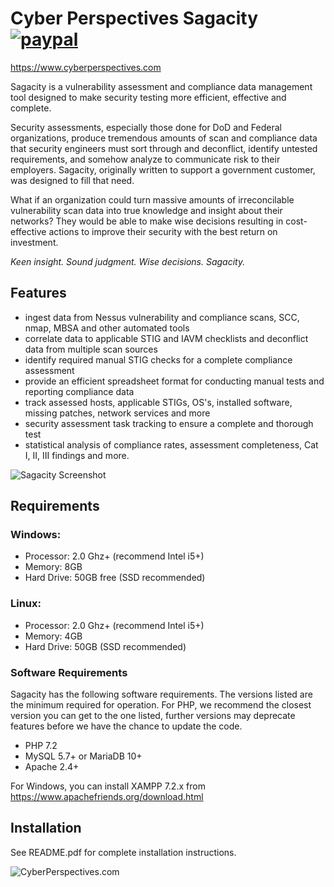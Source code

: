 # Cyber Perspectives Sagacity   [![paypal](https://www.paypalobjects.com/en_US/i/btn/btn_donateCC_LG.gif)](https://www.paypal.com/cgi-bin/webscr?cmd=_s-xclick&hosted_button_id=XFR5WFPGTM2SS)
https://www.cyberperspectives.com

Sagacity is a vulnerability assessment and compliance data management tool designed to make security testing more efficient, effective and complete.

Security assessments, especially those done for DoD and Federal organizations, produce tremendous amounts of scan and compliance data that security engineers must sort through and deconflict, identify untested requirements, and somehow analyze to communicate risk to their employers. Sagacity, originally written to support a government customer, was designed to fill that need.

What if an organization could turn massive amounts of irreconcilable vulnerability scan data into true knowledge and insight about their networks? They would be able to make wise decisions resulting in cost-effective actions to improve their security with the best return on investment.

_Keen insight. Sound judgment. Wise decisions. Sagacity._

## Features
- ingest data from Nessus vulnerability and compliance scans, SCC, nmap, MBSA and other automated tools
- correlate data to applicable STIG and IAVM checklists and deconflict data from multiple scan sources
- identify required manual STIG checks for a complete compliance assessment
- provide an efficient spreadsheet format for conducting manual tests and reporting compliance data
- track assessed hosts, applicable STIGs, OS's, installed software, missing patches, network services and more
- security assessment task tracking to ensure a complete and thorough test
- statistical analysis of compliance rates, assessment completeness, Cat I, II, III findings and more.

![Sagacity Screenshot](http://www.cyberperspectives.com/wp-content/uploads/2017/04/Sagacity-screenshot.png)

## Requirements

### Windows:
- Processor: 2.0 Ghz+ (recommend Intel i5+)
- Memory: 8GB
- Hard Drive: 50GB free (SSD recommended)
### Linux:
- Processor: 2.0 Ghz+ (recommend Intel i5+)
- Memory: 4GB
- Hard Drive: 50GB (SSD recommended)

### Software Requirements
Sagacity has the following software requirements. The versions listed are the minimum required for operation. For PHP, we recommend the closest version you can get to the one listed, further versions may deprecate features before we have the chance to update the code.
- PHP 7.2
- MySQL 5.7+ or MariaDB 10+
- Apache 2.4+

For Windows, you can install XAMPP 7.2.x from https://www.apachefriends.org/download.html

## Installation

See README.pdf for complete installation instructions.

![CyberPerspectives.com](http://www.cyberperspectives.com/wp-content/uploads/2018/05/CP-com-logo-black-e1525756646897.png)
